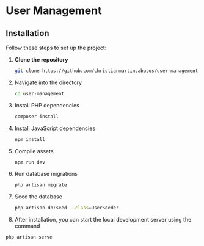 # User Management

## Installation

Follow these steps to set up the project:

1. **Clone the repository**

   ```bash
   git clone https://github.com/christianmartincabucos/user-management.git

2. Navigate into the directory

    ```bash
    cd user-management

3. Install PHP dependencies
    ```bash
    composer install

4. Install JavaScript dependencies
    ```bash
    npm install

5. Compile assets
    ```bash
    npm run dev
    
6. Run database migrations
    ```bash
    php artisan migrate

7. Seed the database
    ```bash
    php artisan db:seed --class=UserSeeder

8. After installation, you can start the local development server using the command
```bash
php artisan serve

